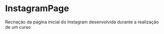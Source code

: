 # InstagramPage

Recriação da página inicial do Instagram desenvolvida durante a realização de um curso
